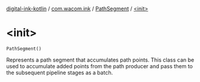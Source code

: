 [digital-ink-kotlin](../../index.md) / [com.wacom.ink](../index.md) / [PathSegment](index.md) / [&lt;init&gt;](./-init-.md)

# &lt;init&gt;

`PathSegment()`

Represents a path segment that accumulates path points.
This class can be used to accumulate added points from the path producer and pass them to the subsequent pipeline stages as a batch.

